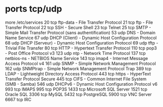 # ports tcp/udp

more /etc/services
20           tcp     ftp-data - File Transfer Protocol
21           tcp     ftp - File Transfer Protocol
22           tcp     SSH - Secure Shell
23           tcp     Telnet
25           tcp     SMTP - Simple Mail Transfer Protocol (sans authentification)
53           udp     DNS - Domain Name Service
67           udp     DHCP (Client) - Dynamic Host Configuration Protocol
68           udp     DHCP (Serveur) - Dynamic Host Configuration Protocol
69           udp     tftp - Trivial File Transfer
80           tcp     HTTP - Hypertext Transfer Protocol
110          tcp     pop3 - Post Office Protocol v3
123          udp     ntp - Network Time Protocol
137          tcp     netbios-ns - NETBIOS Name Service
143          tcp     imap4 - Internet Message Access Protocol v4
161          udp     SNMP - Simple Network Management Protocol
162          udp     SNMPtrap - Simple Network Management Protocol Trap
389          tcp     LDAP - Lightweight Directory Access Protocol
443          tcp     https - HyperText Transfer Protocol Secure
445          tcp     CIFS - Common Internet File System (SMB - Samba)
546          udp     DHCPv6 - Dynamic Host Configuration Protocol v6
993          tcp     IMAPS
995          tcp     POP3S
1433         tcp     Microsoft SQL Server
1521         tcp     Oracle SQL
3306         tcp     MySQL
5432         tcp     PostgreSQL
5900         tcp     VNC Server
6667         tcp     IRC
